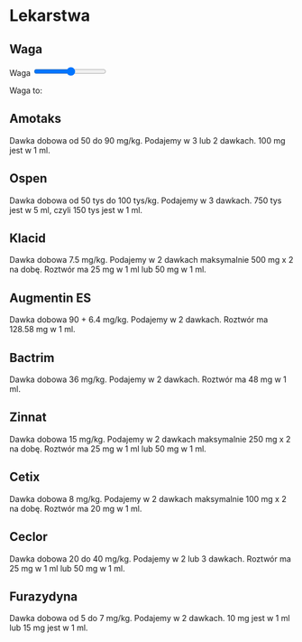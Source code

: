 <script src="https://ajax.googleapis.com/ajax/libs/jquery/3.6.0/jquery.min.js"></script>

<!-- Latest compiled and minified CSS -->
<link rel="stylesheet" href="https://cdn.jsdelivr.net/npm/bootstrap@3.3.7/dist/css/bootstrap.min.css" integrity="sha384-BVYiiSIFeK1dGmJRAkycuHAHRg32OmUcww7on3RYdg4Va+PmSTsz/K68vbdEjh4u" crossorigin="anonymous">

<!-- Optional theme -->
<link rel="stylesheet" href="https://cdn.jsdelivr.net/npm/bootstrap@3.3.7/dist/css/bootstrap-theme.min.css" integrity="sha384-rHyoN1iRsVXV4nD0JutlnGaslCJuC7uwjduW9SVrLvRYooPp2bWYgmgJQIXwl/Sp" crossorigin="anonymous">

<!-- Latest compiled and minified JavaScript -->
<script src="https://cdn.jsdelivr.net/npm/bootstrap@3.3.7/dist/js/bootstrap.min.js" integrity="sha384-Tc5IQib027qvyjSMfHjOMaLkfuWVxZxUPnCJA7l2mCWNIpG9mGCD8wGNIcPD7Txa" crossorigin="anonymous"></script>

# Lekarstwa

## Waga

<label for="waga" class="form-label">Waga</label>
<input type="range" class="form-range" min="3" max="40" id="waga">

<div id="infwaga">Waga to: </div>


## Amotaks

<div id="amotaks">Dawka dobowa od 50 do 90 mg/kg. Podajemy w 3 lub 2 dawkach. 100 mg jest w 1 ml. </div>
<div id="amotaksinfo"> </div>

## Ospen

<div id="ospen">Dawka dobowa od 50 tys do 100 tys/kg. Podajemy w 3 dawkach. 750 tys jest w 5 ml, czyli 150 tys jest w 1 ml. </div>
<div id="ospeninfo"> </div>

## Klacid

<div id="klacid">Dawka dobowa 7.5 mg/kg. Podajemy w 2 dawkach maksymalnie 500 mg x 2 na dobę. Roztwór ma 25 mg w 1 ml lub 50 mg w 1 ml. </div>
<div id="klacidinfo"> </div>

## Augmentin ES

<div id="augmentin">Dawka dobowa 90 + 6.4 mg/kg. Podajemy w 2 dawkach. Roztwór ma 128.58 mg w 1 ml. </div>
<div id="augmentininfo"> </div>

## Bactrim

<div id="butrim">Dawka dobowa 36 mg/kg. Podajemy w 2 dawkach. Roztwór ma 48 mg w 1 ml. </div>
<div id="butriminfo"> </div>


## Zinnat

<div id="zinnat">Dawka dobowa 15 mg/kg. Podajemy w 2 dawkach maksymalnie 250 mg x 2 na dobę. Roztwór ma 25 mg w 1 ml lub 50 mg w 1 ml. </div>
<div id="zinnatinfo"> </div>


## Cetix

<div id="cetix">Dawka dobowa 8 mg/kg. Podajemy w 2 dawkach maksymalnie 100 mg x 2 na dobę. Roztwór ma 20 mg w 1 ml. </div>
<div id="cetixinfo"> </div>

## Ceclor

<div id="ceclor">Dawka dobowa 20 do 40 mg/kg. Podajemy w 2 lub 3 dawkach. Roztwór ma 25 mg w 1 ml lub 50 mg w 1 ml. </div>
<div id="ceclorinfo"> </div>


## Furazydyna

<div id="furazek">Dawka dobowa od 5 do 7 mg/kg. Podajemy w 2 dawkach. 10 mg jest w 1 ml lub 15 mg jest w 1 ml. </div>
<div id="furazekinfo"> </div>


<script>

function round2(v){
  return Math.round(v*100.0)/100.0;
}

function updateMeds(v){
    const result = document.querySelector('div#infwaga');
  result.textContent = `Podana waga to: ${v}`;

  const amotaksinfo = document.querySelector('div#amotaksinfo');
  amotaksinfo.textContent = `Min: ${round2(v*50/3.0)}, maks: ${round2(v*90/3.0)} mg na dawkę czyli min ${round2(v*50/3.0/100.0)} maks ${round2(v*90/3.0/100.0)} ml na dawkę. Dla 2 dawek na dobę mamy: Min: ${round2(v*50/2.0)}, maks: ${round2(v*90/2.0)} mg na dawkę czyli min ${round2(v*50/2.0/100.0)} maks ${round2(v*90/2.0/100.0)} ml na dawkę.`;

  const ospeninfo = document.querySelector('div#ospeninfo');
  ospeninfo.textContent = `Min: ${round2(v*50/3.0)}, maks: ${round2(v*100/3.0)} mg na dawkę czyli min ${round2(v*50/3.0/150.0)} maks ${round2(v*100/3.0/150.0)} ml na dawkę`;

  klacidmax = Math.min(v*7.5/2.0, 500.0);
  const klacidinfo = document.querySelector('div#klacidinfo');
  klacidinfo.textContent = `Wychodzi: ${round2(v*7.5/2.0)}, po uwzględnieniu zasady maks 500 mg x 2 na dobę: ${round2(klacidmax)} mg na dawkę. Dla roztworu 25 mg - 1 ml: ${round2(klacidmax/25.0)} ml na dawkę. Dla roztworu 50 mg - 1 ml: ${round2(klacidmax/50.0)} ml na dawkę.`;

  const augmentininfo = document.querySelector('div#augmentininfo');
  augmentininfo.textContent = `Wychodzi: ${round2(v*(90+6.4)/2.0)} mg na dawkę, czyli ${round2(v*96.4/2.0/128.58)} ml na dawkę.`;

  const butriminfo = document.querySelector('div#butriminfo');
  butriminfo.textContent = `Wychodzi: ${round2(v*(36)/2.0)} mg na dawkę, czyli ${round2(v*36.0/2.0/48.0)} ml na dawkę.`;


  zinnatmax = Math.min(v*15/2.0, 250.0);
  const zinnatinfo = document.querySelector('div#zinnatinfo');
  zinnatinfo.textContent = `Wychodzi: ${round2(v*15/2.0)}, po uwzględnieniu zasady maks 250 mg x 2 na dobę: ${round2(zinnatmax)} mg na dawkę. Dla roztworu 25 mg - 1 ml: ${round2(zinnatmax/25.0)} ml na dawkę. Dla roztworu 50 mg - 1 ml: ${round2(zinnatmax/50.0)} ml na dawkę.`;


  const furazekinfo = document.querySelector('div#furazekinfo');
  furazekinfo.textContent = `Min: ${round2(v*5/2.0)}, maks: ${round2(v*7/2.0)} mg na dawkę czyli min ${round2(v*5/2.0/10.0)} maks ${round2(v*7/2.0/10.0)} ml na dawkę.`;

  const ceclorinfo = document.querySelector('div#ceclorinfo');
  ceclorinfo.textContent = `Min: ${round2(v*20.0)}, maks: ${round2(v*40.0)} mg na dobę czyli 2 razy na dobę od ${round2(v*20.0/2)} do ${round2(v*40.0/2)} mg na dawkę lub 3 razy na dobę od ${round2(v*20.0/2)} do ${round2(v*40.0/2)} mg na dawkę. Dla opcji 2 razy na dobę: min ${round2(v*20.0/2/25.0)} maks ${round2(v*40.0/2.0/25.0)} ml na dawkę dla roztworu 25 mg/ml albo min ${round2(v*20.0/2/50.0)} maks ${round2(v*40.0/2.0/50.0)} ml na dawkę dla roztworu 50 mg/ml. Dla opcji 3 razy na dobę: min ${round2(v*20.0/3/25.0)} maks ${round2(v*40.0/3.0/25.0)} ml na dawkę dla roztworu 25 mg/ml albo min ${round2(v*20.0/3/50.0)} maks ${round2(v*40.0/3.0/50.0)} ml na dawkę dla roztworu 50 mg/ml.`;

    cetixmax = Math.min(v*8/2.0, 100.0);
  const cetixinfo = document.querySelector('div#cetixinfo');
  cetixinfo.textContent = `Wychodzi: ${round2(v*8/2.0)}, po uwzględnieniu zasady maks 100 mg x 2 na dobę: ${round2(cetixmax)} mg na dawkę, czyli ${round2(cetixmax/20.0)} ml na dawkę.`;

}

window.addEventListener('load', (event) => {
  updateMeds(document.querySelector('input#waga.form-range').value);
});

const selectElement = document.querySelector('input#waga.form-range');
selectElement.addEventListener('change', (event) => {
  v = event.target.value;
  updateMeds(v);
});
</script>


